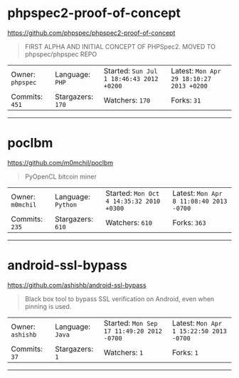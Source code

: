 # phpspec2-proof-of-concept

https://github.com/phpspec/phpspec2-proof-of-concept
<blockquote>
FIRST ALPHA AND INITIAL CONCEPT OF PHPSpec2. MOVED TO phpspec/phpspec REPO
</blockquote>

<table>
<tr><td>Owner: <code>phpspec</code></td>
    <td>Language: <code>PHP</code></td>
    <td>Started: <code>Sun Jul 1 18:46:43 2012 +0200</code></td>
    <td>Latest: <code>Mon Apr 29 18:10:27 2013 +0200</code></td></tr>
<tr><td>Commits: <code>451</code></td>
    <td>Stargazers: <code>170</code></td>
    <td>Watchers: <code>170</code></td>
    <td>Forks: <code>31</code></td></tr>
</table>

---

# poclbm

https://github.com/m0mchil/poclbm
<blockquote>
PyOpenCL bitcoin miner
</blockquote>

<table>
<tr><td>Owner: <code>m0mchil</code></td>
    <td>Language: <code>Python</code></td>
    <td>Started: <code>Mon Oct 4 14:35:32 2010 +0300</code></td>
    <td>Latest: <code>Mon Apr 8 11:08:40 2013 -0700</code></td></tr>
<tr><td>Commits: <code>235</code></td>
    <td>Stargazers: <code>610</code></td>
    <td>Watchers: <code>610</code></td>
    <td>Forks: <code>363</code></td></tr>
</table>

---

# android-ssl-bypass

https://github.com/ashishb/android-ssl-bypass
<blockquote>
Black box tool to bypass SSL verification on Android, even when pinning is used.
</blockquote>

<table>
<tr><td>Owner: <code>ashishb</code></td>
    <td>Language: <code>Java</code></td>
    <td>Started: <code>Mon Sep 17 11:49:20 2012 -0700</code></td>
    <td>Latest: <code>Mon Apr 1 15:22:50 2013 -0700</code></td></tr>
<tr><td>Commits: <code>37</code></td>
    <td>Stargazers: <code>1</code></td>
    <td>Watchers: <code>1</code></td>
    <td>Forks: <code>1</code></td></tr>
</table>

---

